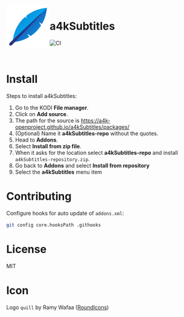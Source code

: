 <img align="left" width="115px" height="115px" src="icon.png">

# a4kSubtitles
![CI](https://github.com/a4k-openproject/a4kSubtitles/workflows/CI/badge.svg)

</br>

# Install

Steps to install a4kSubtitles:
1. Go to the KODI **File manager**.
2. Click on **Add source**.
3. The path for the source is https://a4k-openproject.github.io/a4kSubtitles/packages/
4. (Optional) Name it **a4kSubtitles-repo** without the quotes.
5. Head to **Addons**.
6. Select **Install from zip file**.
7. When it asks for the location select **a4kSubtitles-repo** and install `a4kSubtitles-repository.zip`.
8. Go back to **Addons** and select **Install from repository**
9. Select the **a4kSubtitles** menu item

# Contributing

Configure hooks for auto update of `addons.xml`:
```sh
git config core.hooksPath .githooks
```
# License

MIT

# Icon

Logo `quill` by Ramy Wafaa ([RoundIcons](https://roundicons.com))
